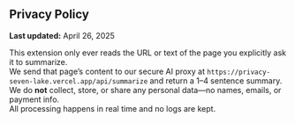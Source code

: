 ---
---
## Privacy Policy

**Last updated:** April 26, 2025

This extension only ever reads the URL or text of the page you explicitly ask it to summarize.  
We send that page’s content to our secure AI proxy at `https://privacy-seven-lake.vercel.app/api/summarize` and return a 1–4 sentence summary.  
We do **not** collect, store, or share any personal data—no names, emails, or payment info.  
All processing happens in real time and no logs are kept.
